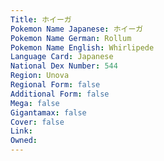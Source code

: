```yaml
---
﻿Title: ホイーガ
Pokemon Name Japanese: ホイーガ
Pokemon Name German: Rollum
Pokemon Name English: Whirlipede
Language Card: Japanese
National Dex Number: 544
Region: Unova
Regional Form: false
Additional Form: false
Mega: false
Gigantamax: false
Cover: false
Link: 
Owned: 
---
```

